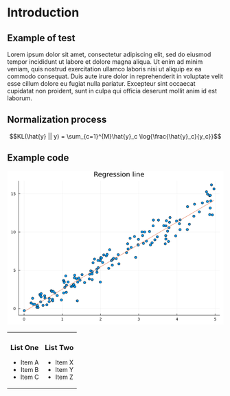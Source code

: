 Introduction
================

## Example of test

Lorem ipsum dolor sit amet, consectetur adipiscing elit, sed do eiusmod
tempor incididunt ut labore et dolore magna aliqua. Ut enim ad minim
veniam, quis nostrud exercitation ullamco laboris nisi ut aliquip ex ea
commodo consequat. Duis aute irure dolor in reprehenderit in voluptate
velit esse cillum dolore eu fugiat nulla pariatur. Excepteur sint
occaecat cupidatat non proident, sunt in culpa qui officia deserunt
mollit anim id est laborum.

## Normalization process

$$KL(\hat{y} || y) = \sum_{c=1}^{M}\hat{y}_c \log{\frac{\hat{y}_c}{y_c}}$$

## Example code

![](intro_files/figure-commonmark/cell-2-output-1.png)

<div>

<table>
<colgroup>
<col style="width: 50%" />
<col style="width: 50%" />
</colgroup>
<tbody>
<tr class="odd">
<td style="text-align: center;"><div width="50.0%"
data-layout-align="center">
<h3 id="list-one">List One</h3>
<ul>
<li>Item A</li>
<li>Item B</li>
<li>Item C</li>
</ul>
</div></td>
<td style="text-align: center;"><div width="50.0%"
data-layout-align="center">
<h3 id="list-two">List Two</h3>
<ul>
<li>Item X</li>
<li>Item Y</li>
<li>Item Z</li>
</ul>
</div></td>
</tr>
</tbody>
</table>

</div>
